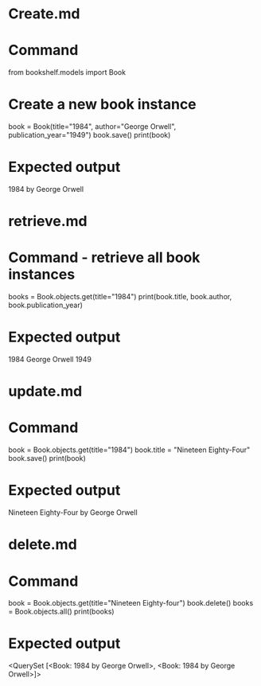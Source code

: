 # Create.md

# Command
from bookshelf.models import Book

# Create a new book instance
book = Book(title="1984", author="George Orwell", publication_year="1949")
book.save()
print(book)
# Expected output
1984 by George Orwell


# retrieve.md

# Command - retrieve all book instances
books = Book.objects.get(title="1984")
print(book.title, book.author, book.publication_year)
# Expected output
1984 George Orwell 1949


# update.md

# Command
book = Book.objects.get(title="1984")
book.title = "Nineteen Eighty-Four"
book.save()
print(book)

# Expected output
Nineteen Eighty-Four by George Orwell


# delete.md

# Command
book = Book.objects.get(title="Nineteen Eighty-four")
book.delete()
books = Book.objects.all()
print(books)
# Expected output
<QuerySet [<Book: 1984 by George Orwell>, <Book: 1984 by George Orwell>]>
